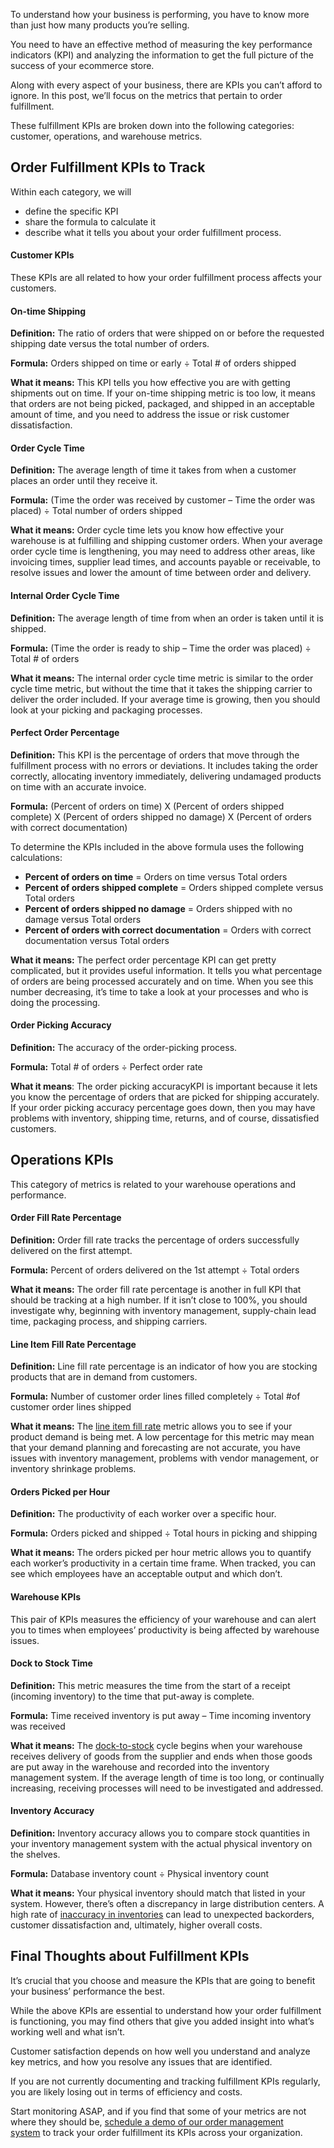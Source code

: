 To understand how your business is performing, you have to know more than just how many products you’re selling.

You need to have an effective method of measuring the key performance indicators (KPI) and analyzing the information to get the full picture of the success of your ecommerce store.

Along with every aspect of your business, there are KPIs you can’t afford to ignore. In this post, we’ll focus on the metrics that pertain to order fulfillment.

These fulfillment KPIs are broken down into the following categories: customer, operations, and warehouse metrics.

## Order Fulfillment KPIs to Track

Within each category, we will

-   define the specific KPI
-   share the formula to calculate it
-   describe what it tells you about your order fulfillment process.

#### Customer KPIs

These KPIs are all related to how your order fulfillment process affects your customers.

#### On-time Shipping

**Definition:** The ratio of orders that were shipped on or before the requested shipping date versus the total number of orders.

**Formula:** Orders shipped on time or early ÷ Total # of orders shipped

**What it means:** This KPI tells you how effective you are with getting shipments out on time. If your on-time shipping metric is too low, it means that orders are not being picked, packaged, and shipped in an acceptable amount of time, and you need to address the issue or risk customer dissatisfaction.

#### Order Cycle Time

**Definition:** The average length of time it takes from when a customer places an order until they receive it.

**Formula:** (Time the order was received by customer – Time the order was placed) ÷ Total number of orders shipped

**What it means:** Order cycle time lets you know how effective your warehouse is at fulfilling and shipping customer orders. When your average order cycle time is lengthening, you may need to address other areas, like invoicing times, supplier lead times, and accounts payable or receivable, to resolve issues and lower the amount of time between order and delivery.

#### Internal Order Cycle Time

**Definition:** The average length of time from when an order is taken until it is shipped.

**Formula:** (Time the order is ready to ship – Time the order was placed) ÷ Total # of orders

**What it means:** The internal order cycle time metric is similar to the order cycle time metric, but without the time that it takes the shipping carrier to deliver the order included. If your average time is growing, then you should look at your picking and packaging processes.

#### Perfect Order Percentage

**Definition:** This KPI is the percentage of orders that move through the fulfillment process with no errors or deviations. It includes taking the order correctly, allocating inventory immediately, delivering undamaged products on time with an accurate invoice.

**Formula:** (Percent of orders on time) X (Percent of orders shipped complete) X (Percent of orders shipped no damage) X (Percent of orders with correct documentation)

To determine the KPIs included in the above formula uses the following calculations:

-   **Percent of orders on time** = Orders on time versus Total orders
-   **Percent of orders shipped complete** = Orders shipped complete versus Total orders
-   **Percent of orders shipped no damage** = Orders shipped with no damage versus Total orders
-   **Percent of orders with correct documentation** = Orders with correct documentation versus Total orders

**What it means:** The perfect order percentage KPI can get pretty complicated, but it provides useful information. It tells you what percentage of orders are being processed accurately and on time. When you see this number decreasing, it’s time to take a look at your processes and who is doing the processing.

#### Order Picking Accuracy

**Definition:** The accuracy of the order-picking process.

**Formula:** Total # of orders ÷ Perfect order rate

**What it means**: The order picking accuracyKPI is important because it lets you know the percentage of orders that are picked for shipping accurately. If your order picking accuracy percentage goes down, then you may have problems with inventory, shipping time, returns, and of course, dissatisfied customers.

## Operations KPIs

This category of metrics is related to your warehouse operations and performance.

#### Order Fill Rate Percentage

**Definition:** Order fill rate tracks the percentage of orders successfully delivered on the first attempt.

**Formula:** Percent of orders delivered on the 1st attempt ÷ Total orders

**What it means:** The order fill rate percentage is another in full KPI that should be tracking at a high number. If it isn’t close to 100%, you should investigate why, beginning with inventory management, supply-chain lead time, packaging process, and shipping carriers.

#### Line Item Fill Rate Percentage

**Definition:** Line fill rate percentage is an indicator of how you are stocking products that are in demand from customers.

**Formula:** Number of customer order lines filled completely ÷ Total #of customer order lines shipped

**What it means:** The [line item fill rate](https://www.mbaskool.com/business-concepts/operations-logistics-supply-chain-terms/1670-lifr-line-item-fill-rate.html) metric allows you to see if your product demand is being met. A low percentage for this metric may mean that your demand planning and forecasting are not accurate, you have issues with inventory management, problems with vendor management, or inventory shrinkage problems.

#### Orders Picked per Hour

**Definition:** The productivity of each worker over a specific hour.

**Formula:** Orders picked and shipped ÷ Total hours in picking and shipping

**What it means:** The orders picked per hour metric allows you to quantify each worker’s productivity in a certain time frame. When tracked, you can see which employees have an acceptable output and which don’t.

#### Warehouse KPIs

This pair of KPIs measures the efficiency of your warehouse and can alert you to times when employees’ productivity is being affected by warehouse issues.

#### Dock to Stock Time

**Definition:** This metric measures the time from the start of a receipt (incoming inventory) to the time that put-away is complete.

**Formula:** Time received inventory is put away – Time incoming inventory was received

**What it means:** The [dock-to-stock](https://www.sdcexec.com/warehousing/news/12311448/metric-of-the-month-dock-to-stock-cycle-time-in-hours-for-supplier-deliveries) cycle begins when your warehouse receives delivery of goods from the supplier and ends when those goods are put away in the warehouse and recorded into the inventory management system. If the average length of time is too long, or continually increasing, receiving processes will need to be investigated and addressed.

#### Inventory Accuracy

**Definition:** Inventory accuracy allows you to compare stock quantities in your inventory management system with the actual physical inventory on the shelves.

**Formula:** Database inventory count ÷ Physical inventory count

**What it means:** Your physical inventory should match that listed in your system. However, there’s often a discrepancy in large distribution centers. A high rate of [inaccuracy in inventories](https://www.klipfolio.com/resources/kpi-examples/supply-chain/inventory-accuracy) can lead to unexpected backorders, customer dissatisfaction and, ultimately, higher overall costs.

## Final Thoughts about Fulfillment KPIs

It’s crucial that you choose and measure the KPIs that are going to benefit your business’ performance the best.

While the above KPIs are essential to understand how your order fulfillment is functioning, you may find others that give you added insight into what’s working well and what isn’t.

Customer satisfaction depends on how well you understand and analyze key metrics, and how you resolve any issues that are identified.

If you are not currently documenting and tracking fulfillment KPIs regularly, you are likely losing out in terms of efficiency and costs.

Start monitoring ASAP, and if you find that some of your metrics are not where they should be, [schedule a demo of our order management system](https://www.skunexus.com/demo) to track your order fulfillment its KPIs across your organization.